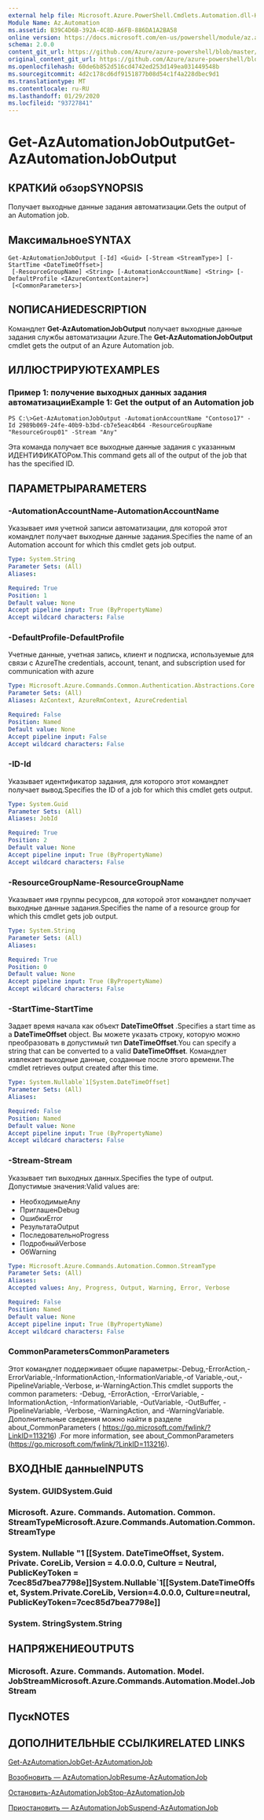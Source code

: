 ```yaml
---
external help file: Microsoft.Azure.PowerShell.Cmdlets.Automation.dll-Help.xml
Module Name: Az.Automation
ms.assetid: B39C4D6B-392A-4C8D-A6FB-886DA1A2BA58
online version: https://docs.microsoft.com/en-us/powershell/module/az.automation/get-azautomationjoboutput
schema: 2.0.0
content_git_url: https://github.com/Azure/azure-powershell/blob/master/src/Automation/Automation/help/Get-AzAutomationJobOutput.md
original_content_git_url: https://github.com/Azure/azure-powershell/blob/master/src/Automation/Automation/help/Get-AzAutomationJobOutput.md
ms.openlocfilehash: 60de6b852d516cd4742ed253d149ea031449548b
ms.sourcegitcommit: 4d2c178cd6df9151877b08d54c1f4a228dbec9d1
ms.translationtype: MT
ms.contentlocale: ru-RU
ms.lasthandoff: 01/29/2020
ms.locfileid: "93727841"
---
```

# <span data-ttu-id="3a6e6-101">Get-AzAutomationJobOutput</span><span class="sxs-lookup"><span data-stu-id="3a6e6-101">Get-AzAutomationJobOutput</span></span>

## <span data-ttu-id="3a6e6-102">КРАТКИй обзор</span><span class="sxs-lookup"><span data-stu-id="3a6e6-102">SYNOPSIS</span></span>
<span data-ttu-id="3a6e6-103">Получает выходные данные задания автоматизации.</span><span class="sxs-lookup"><span data-stu-id="3a6e6-103">Gets the output of an Automation job.</span></span>

## <span data-ttu-id="3a6e6-104">Максимальное</span><span class="sxs-lookup"><span data-stu-id="3a6e6-104">SYNTAX</span></span>

```
Get-AzAutomationJobOutput [-Id] <Guid> [-Stream <StreamType>] [-StartTime <DateTimeOffset>]
 [-ResourceGroupName] <String> [-AutomationAccountName] <String> [-DefaultProfile <IAzureContextContainer>]
 [<CommonParameters>]
```

## <span data-ttu-id="3a6e6-105">NОПИСАНИЕ</span><span class="sxs-lookup"><span data-stu-id="3a6e6-105">DESCRIPTION</span></span>
<span data-ttu-id="3a6e6-106">Командлет **Get-AzAutomationJobOutput** получает выходные данные задания службы автоматизации Azure.</span><span class="sxs-lookup"><span data-stu-id="3a6e6-106">The **Get-AzAutomationJobOutput** cmdlet gets the output of an Azure Automation job.</span></span>

## <span data-ttu-id="3a6e6-107">ИЛЛЮСТРИРУЮТ</span><span class="sxs-lookup"><span data-stu-id="3a6e6-107">EXAMPLES</span></span>

### <span data-ttu-id="3a6e6-108">Пример 1: получение выходных данных задания автоматизации</span><span class="sxs-lookup"><span data-stu-id="3a6e6-108">Example 1: Get the output of an Automation job</span></span>
```
PS C:\>Get-AzAutomationJobOutput -AutomationAccountName "Contoso17" -Id 2989b069-24fe-40b9-b3bd-cb7e5eac4b64 -ResourceGroupName "ResourceGroup01" -Stream "Any"
```

<span data-ttu-id="3a6e6-109">Эта команда получает все выходные данные задания с указанным ИДЕНТИФИКАТОРом.</span><span class="sxs-lookup"><span data-stu-id="3a6e6-109">This command gets all of the output of the job that has the specified ID.</span></span>

## <span data-ttu-id="3a6e6-110">ПАРАМЕТРЫ</span><span class="sxs-lookup"><span data-stu-id="3a6e6-110">PARAMETERS</span></span>

### <span data-ttu-id="3a6e6-111">-AutomationAccountName</span><span class="sxs-lookup"><span data-stu-id="3a6e6-111">-AutomationAccountName</span></span>
<span data-ttu-id="3a6e6-112">Указывает имя учетной записи автоматизации, для которой этот командлет получает выходные данные задания.</span><span class="sxs-lookup"><span data-stu-id="3a6e6-112">Specifies the name of an Automation account for which this cmdlet gets job output.</span></span>

```yaml
Type: System.String
Parameter Sets: (All)
Aliases:

Required: True
Position: 1
Default value: None
Accept pipeline input: True (ByPropertyName)
Accept wildcard characters: False
```

### <span data-ttu-id="3a6e6-113">-DefaultProfile</span><span class="sxs-lookup"><span data-stu-id="3a6e6-113">-DefaultProfile</span></span>
<span data-ttu-id="3a6e6-114">Учетные данные, учетная запись, клиент и подписка, используемые для связи с Azure</span><span class="sxs-lookup"><span data-stu-id="3a6e6-114">The credentials, account, tenant, and subscription used for communication with azure</span></span>

```yaml
Type: Microsoft.Azure.Commands.Common.Authentication.Abstractions.Core.IAzureContextContainer
Parameter Sets: (All)
Aliases: AzContext, AzureRmContext, AzureCredential

Required: False
Position: Named
Default value: None
Accept pipeline input: False
Accept wildcard characters: False
```

### <span data-ttu-id="3a6e6-115">-ID</span><span class="sxs-lookup"><span data-stu-id="3a6e6-115">-Id</span></span>
<span data-ttu-id="3a6e6-116">Указывает идентификатор задания, для которого этот командлет получает вывод.</span><span class="sxs-lookup"><span data-stu-id="3a6e6-116">Specifies the ID of a job for which this cmdlet gets output.</span></span>

```yaml
Type: System.Guid
Parameter Sets: (All)
Aliases: JobId

Required: True
Position: 2
Default value: None
Accept pipeline input: True (ByPropertyName)
Accept wildcard characters: False
```

### <span data-ttu-id="3a6e6-117">-ResourceGroupName</span><span class="sxs-lookup"><span data-stu-id="3a6e6-117">-ResourceGroupName</span></span>
<span data-ttu-id="3a6e6-118">Указывает имя группы ресурсов, для которой этот командлет получает выходные данные задания.</span><span class="sxs-lookup"><span data-stu-id="3a6e6-118">Specifies the name of a resource group for which this cmdlet gets job output.</span></span>

```yaml
Type: System.String
Parameter Sets: (All)
Aliases:

Required: True
Position: 0
Default value: None
Accept pipeline input: True (ByPropertyName)
Accept wildcard characters: False
```

### <span data-ttu-id="3a6e6-119">-StartTime</span><span class="sxs-lookup"><span data-stu-id="3a6e6-119">-StartTime</span></span>
<span data-ttu-id="3a6e6-120">Задает время начала как объект **DateTimeOffset** .</span><span class="sxs-lookup"><span data-stu-id="3a6e6-120">Specifies a start time as a **DateTimeOffset** object.</span></span>
<span data-ttu-id="3a6e6-121">Вы можете указать строку, которую можно преобразовать в допустимый тип **DateTimeOffset**.</span><span class="sxs-lookup"><span data-stu-id="3a6e6-121">You can specify a string that can be converted to a valid **DateTimeOffset**.</span></span>
<span data-ttu-id="3a6e6-122">Командлет извлекает выходные данные, созданные после этого времени.</span><span class="sxs-lookup"><span data-stu-id="3a6e6-122">The cmdlet retrieves output created after this time.</span></span>

```yaml
Type: System.Nullable`1[System.DateTimeOffset]
Parameter Sets: (All)
Aliases:

Required: False
Position: Named
Default value: None
Accept pipeline input: True (ByPropertyName)
Accept wildcard characters: False
```

### <span data-ttu-id="3a6e6-123">-Stream</span><span class="sxs-lookup"><span data-stu-id="3a6e6-123">-Stream</span></span>
<span data-ttu-id="3a6e6-124">Указывает тип выходных данных.</span><span class="sxs-lookup"><span data-stu-id="3a6e6-124">Specifies the type of output.</span></span>
<span data-ttu-id="3a6e6-125">Допустимые значения:</span><span class="sxs-lookup"><span data-stu-id="3a6e6-125">Valid values are:</span></span> 
- <span data-ttu-id="3a6e6-126">Необходимые</span><span class="sxs-lookup"><span data-stu-id="3a6e6-126">Any</span></span>
- <span data-ttu-id="3a6e6-127">Приглашен</span><span class="sxs-lookup"><span data-stu-id="3a6e6-127">Debug</span></span>
- <span data-ttu-id="3a6e6-128">Ошибки</span><span class="sxs-lookup"><span data-stu-id="3a6e6-128">Error</span></span>
- <span data-ttu-id="3a6e6-129">Результата</span><span class="sxs-lookup"><span data-stu-id="3a6e6-129">Output</span></span>
- <span data-ttu-id="3a6e6-130">Последовательно</span><span class="sxs-lookup"><span data-stu-id="3a6e6-130">Progress</span></span>
- <span data-ttu-id="3a6e6-131">Подробный</span><span class="sxs-lookup"><span data-stu-id="3a6e6-131">Verbose</span></span>
- <span data-ttu-id="3a6e6-132">Об</span><span class="sxs-lookup"><span data-stu-id="3a6e6-132">Warning</span></span>

```yaml
Type: Microsoft.Azure.Commands.Automation.Common.StreamType
Parameter Sets: (All)
Aliases:
Accepted values: Any, Progress, Output, Warning, Error, Verbose

Required: False
Position: Named
Default value: None
Accept pipeline input: True (ByPropertyName)
Accept wildcard characters: False
```

### <span data-ttu-id="3a6e6-133">CommonParameters</span><span class="sxs-lookup"><span data-stu-id="3a6e6-133">CommonParameters</span></span>
<span data-ttu-id="3a6e6-134">Этот командлет поддерживает общие параметры:-Debug,-ErrorAction,-ErrorVariable,-InformationAction,-InformationVariable,-of Variable,-out,-PipelineVariable,-Verbose, и-WarningAction.</span><span class="sxs-lookup"><span data-stu-id="3a6e6-134">This cmdlet supports the common parameters: -Debug, -ErrorAction, -ErrorVariable, -InformationAction, -InformationVariable, -OutVariable, -OutBuffer, -PipelineVariable, -Verbose, -WarningAction, and -WarningVariable.</span></span> <span data-ttu-id="3a6e6-135">Дополнительные сведения можно найти в разделе about_CommonParameters ( https://go.microsoft.com/fwlink/?LinkID=113216) .</span><span class="sxs-lookup"><span data-stu-id="3a6e6-135">For more information, see about_CommonParameters (https://go.microsoft.com/fwlink/?LinkID=113216).</span></span>

## <span data-ttu-id="3a6e6-136">ВХОДНЫЕ данные</span><span class="sxs-lookup"><span data-stu-id="3a6e6-136">INPUTS</span></span>

### <span data-ttu-id="3a6e6-137">System. GUID</span><span class="sxs-lookup"><span data-stu-id="3a6e6-137">System.Guid</span></span>

### <span data-ttu-id="3a6e6-138">Microsoft. Azure. Commands. Automation. Common. StreamType</span><span class="sxs-lookup"><span data-stu-id="3a6e6-138">Microsoft.Azure.Commands.Automation.Common.StreamType</span></span>

### <span data-ttu-id="3a6e6-139">System. Nullable "1 [[System. DateTimeOffset, System. Private. CoreLib, Version = 4.0.0.0, Culture = Neutral, PublicKeyToken = 7cec85d7bea7798e]]</span><span class="sxs-lookup"><span data-stu-id="3a6e6-139">System.Nullable\`1[[System.DateTimeOffset, System.Private.CoreLib, Version=4.0.0.0, Culture=neutral, PublicKeyToken=7cec85d7bea7798e]]</span></span>

### <span data-ttu-id="3a6e6-140">System. String</span><span class="sxs-lookup"><span data-stu-id="3a6e6-140">System.String</span></span>

## <span data-ttu-id="3a6e6-141">НАПРЯЖЕНИЕ</span><span class="sxs-lookup"><span data-stu-id="3a6e6-141">OUTPUTS</span></span>

### <span data-ttu-id="3a6e6-142">Microsoft. Azure. Commands. Automation. Model. JobStream</span><span class="sxs-lookup"><span data-stu-id="3a6e6-142">Microsoft.Azure.Commands.Automation.Model.JobStream</span></span>

## <span data-ttu-id="3a6e6-143">Пуск</span><span class="sxs-lookup"><span data-stu-id="3a6e6-143">NOTES</span></span>

## <span data-ttu-id="3a6e6-144">ДОПОЛНИТЕЛЬНЫЕ ССЫЛКИ</span><span class="sxs-lookup"><span data-stu-id="3a6e6-144">RELATED LINKS</span></span>

[<span data-ttu-id="3a6e6-145">Get-AzAutomationJob</span><span class="sxs-lookup"><span data-stu-id="3a6e6-145">Get-AzAutomationJob</span></span>](./Get-AzAutomationJob.md)

[<span data-ttu-id="3a6e6-146">Возобновить — AzAutomationJob</span><span class="sxs-lookup"><span data-stu-id="3a6e6-146">Resume-AzAutomationJob</span></span>](./Resume-AzAutomationJob.md)

[<span data-ttu-id="3a6e6-147">Остановить-AzAutomationJob</span><span class="sxs-lookup"><span data-stu-id="3a6e6-147">Stop-AzAutomationJob</span></span>](./Stop-AzAutomationJob.md)

[<span data-ttu-id="3a6e6-148">Приостановить — AzAutomationJob</span><span class="sxs-lookup"><span data-stu-id="3a6e6-148">Suspend-AzAutomationJob</span></span>](./Suspend-AzAutomationJob.md)


